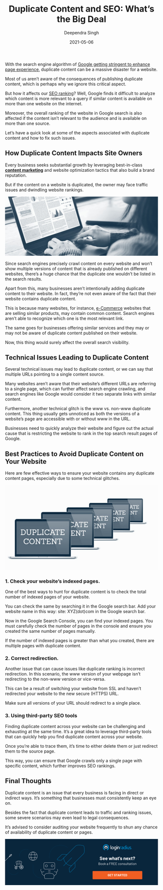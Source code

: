 ﻿---
title: "Duplicate Content and SEO: What’s the Big Deal"
date: "2021-05-06"
coverImage: "duplicate-content-and-seo.jpg"
category: ["loginradius"]
featured: false 
author: "Deependra Singh"
description: "Dealing with duplicate content is a huge challenge for businesses seeking substantial growth through internet marketing practices. Learn about the aspects associated with duplicate content that depict the reasons behind it and how a business can overcome this lingering issue."
metadescription: "Duplicate content impacts SEO and traffic. Here's a quick, insightful read that guides regarding duplicate content, its consequences, and how to avoid it."
metatitle: "Best Practices to Avoid Duplicate Content and How Duplicate Content Impacts websites Owners"
---

With the search engine algorithm of [Google getting stringent to enhance page experience](https://developers.google.com/search/blog/2020/11/timing-for-page-experience), duplicate content can be a massive disaster for a website.

Most of us aren’t aware of the consequences of publishing duplicate content, which is perhaps why we ignore this critical aspect.

But how it affects our [SEO ranking](https://www.loginradius.com/blog/fuel/2021/03/How-to-Drive-in-the-Highest-Quality-Leads-in-2021-with-Content-and-SEO/)? Well, Google finds it difficult to analyze which content is more relevant to a query if similar content is available on more than one website on the internet.

Moreover, the overall ranking of the website in Google search is also affected if the content isn’t relevant to the audience and is available on more than one source.

Let’s have a quick look at some of the aspects associated with duplicate content and how to fix such issues.

## How Duplicate Content Impacts Site Owners

Every business seeks substantial growth by leveraging best-in-class **[content marketing](https://www.loginradius.com/blog/fuel/2021/03/How-to-Drive-in-the-Highest-Quality-Leads-in-2021-with-Content-and-SEO/)** and website optimization tactics that also build a brand reputation.

But if the content on a website is duplicated, the owner may face traffic issues and dwindling website rankings.<p>
![Content-Writing-Skills](content-writing-skills.jpg)

Since search engines precisely crawl content on every website and won’t show multiple versions of content that is already published on different websites, there’s a huge chance that the duplicate one wouldn’t be listed in the search results.

Apart from this, many businesses aren’t intentionally adding duplicate content to their website. In fact, they’re not even aware of the fact that their website contains duplicate content.

This is because many websites, for instance, [e-Commerce](https://www.loginradius.com/industry-retail-and-ecommerce/) websites that are selling similar products, may contain common content. Search engines aren’t able to recognize which one is the most relevant link.

The same goes for businesses offering similar services and they may or may not be aware of duplicate content published on their website.

Now, this thing would surely affect the overall search visibility.

## Technical Issues Leading to Duplicate Content

Several technical issues may lead to duplicate content, or we can say that multiple URLs pointing to a single content source.

Many websites aren’t aware that their website’s different URLs are referring to a single page, which can further affect search engine crawling, and search engines like Google would consider it two separate links with similar content.

Furthermore, another technical glitch is the www vs. non-www duplicate content. This thing usually gets unnoticed as both the versions of a website’s page are accessible with or without www in the URL.

Businesses need to quickly analyze their website and figure out the actual cause that is restricting the website to rank in the top search result pages of Google.

## Best Practices to Avoid Duplicate Content on Your Website

Here are few effective ways to ensure your website contains any duplicate content pages, especially due to some technical glitches. <p>

![Avoid-Duplicate-Content](duplicate-content.jpg)

### 1. Check your website’s indexed pages.

One of the best ways to hunt for duplicate content is to check the total number of indexed pages of your website.

You can check the same by searching it in the Google search bar. Add your website name in this way: site: XYZ(dot)com in the Google search bar.

Now in the Google Search Console, you can find your indexed pages. You must carefully check the number of pages in the console and ensure you created the same number of pages manually.

If the number of indexed pages is greater than what you created, there are multiple pages with duplicate content.

### 2. Correct redirection.

Another issue that can cause issues like duplicate ranking is incorrect redirection. In this scenario, the www version of your webpage isn’t redirecting to the non-www version or vice-versa.

This can be a result of switching your website from SSL and haven’t redirected your website to the new secure (HTTPS) URL.

Make sure all versions of your URL should redirect to a single place.

### 3. Using third-party SEO tools

Finding duplicate content across your website can be challenging and exhausting at the same time. It’s a great idea to leverage third-party tools that can quickly help you find duplicate content across your website.

Once you’re able to trace them, it’s time to either delete them or just redirect them to the source page.

This way, you can ensure that Google crawls only a single page with specific content, which further improves SEO rankings.

## Final Thoughts

Duplicate content is an issue that every business is facing in direct or indirect ways. It’s something that businesses must consistently keep an eye on.

Besides the fact that duplicate content leads to traffic and ranking issues, some severe scenarios may even lead to legal consequences.

It’s advised to consider auditing your website frequently to shun any chance of availability of duplicate content or pages.

[![book-a-demo-Consultation](book-a-demo-Consultation.png)](https://www.loginradius.com/book-a-demo/)